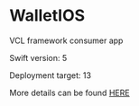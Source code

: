 # WalletIOS
VCL framework consumer app

Swift version: 5

Deployment target: 13

More details can be found [HERE](https://www.velocitynetwork.foundation/main/career-wallets-velocity-sdks#ios)
